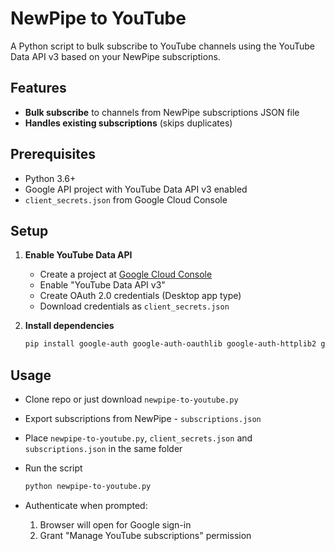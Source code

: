 # NewPipe to YouTube

A Python script to bulk subscribe to YouTube channels using the YouTube Data API v3 based on your NewPipe subscriptions.

## Features
- **Bulk subscribe** to channels from NewPipe subscriptions JSON file
- **Handles existing subscriptions** (skips duplicates)

## Prerequisites
- Python 3.6+
- Google API project with YouTube Data API v3 enabled
- `client_secrets.json` from Google Cloud Console

## Setup

1. **Enable YouTube Data API**
   - Create a project at [Google Cloud Console](https://console.cloud.google.com/)
   - Enable "YouTube Data API v3"
   - Create OAuth 2.0 credentials (Desktop app type)
   - Download credentials as `client_secrets.json`

2. **Install dependencies**
   ```bash
   pip install google-auth google-auth-oauthlib google-auth-httplib2 google-api-python-client
   ```
## Usage

- Clone repo or just download `newpipe-to-youtube.py`
- Export subscriptions from NewPipe - `subscriptions.json`
- Place `newpipe-to-youtube.py`, `client_secrets.json` and `subscriptions.json` in the same folder
- Run the script
    ```bash
    python newpipe-to-youtube.py
    ```
- Authenticate when prompted:

    1. Browser will open for Google sign-in
    2. Grant "Manage YouTube subscriptions" permission
